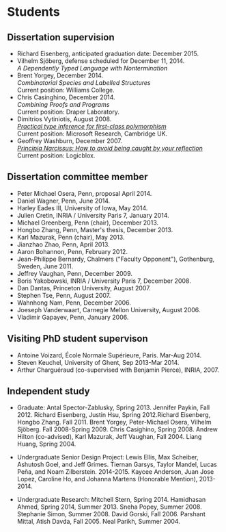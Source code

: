 Students
========

## Dissertation supervision
  - Richard Eisenberg, anticipated graduation date: December 2015.
  - Vilhelm Sjöberg, defense scheduled for December 11, 2014.  
    *A Dependently Typed Language with Nontermination*
  - Brent Yorgey, December 2014.   
    *Combinatorial Species and Labelled Structures*    
	 Current position: Williams College.
  - Chris Casinghino, December 2014.   
    *Combining Proofs and Programs*    
   Current position: Draper Laboratory.
  - Dimitrios Vytiniotis, August 2008.  
   [*Practical type inference for first-class polymorphism*](http://repository.upenn.edu/dissertations/AAI3328671/)  
   Current position: Microsoft Research, Cambridge UK.
  - Geoffrey Washburn, December 2007.    
   [*Principia Narcissus: How to avoid being caught by your reflection*](http://repository.upenn.edu/dissertations/AAI3292086/)  
   Current position: Logicblox.

## Dissertation committee member
  - Peter Michael Osera, Penn, proposal April 2014.
  - Daniel Wagner, Penn, June 2014.
  - Harley Eades III, University of Iowa, May 2014.
  - Julien Cretin, INRIA / University Paris 7, January 2014. 
  - Michael Greenberg, Penn (chair), December 2013.
  - Hongbo Zhang, Penn, Master's thesis, December 2013.
  - Karl Mazurak, Penn (chair), May 2013.
  - Jianzhao Zhao, Penn, April 2013. 
  - Aaron Bohannon, Penn, February 2012.
  - Jean-Philippe Bernardy, Chalmers ("Faculty Opponent"), Gothenburg, Sweden, June 2011.
  - Jeffrey Vaughan, Penn, December 2009.
  - Boris Yakobowski, INRIA / University Paris 7, December 2008.
  - Dan Dantas, Princeton University, August 2007.
  - Stephen Tse, Penn, August 2007.
  - Wahnhong Nam, Penn, December 2006.
  - Joeseph Vanderwaart, Carnegie Mellon University, August 2006.
  - Vladimir Gapayev, Penn, January 2006.

## Visiting PhD student supervison

  - Antoine Voizard, École Normale Supérieure, Paris. Mar-Aug 2014.
  - Steven Keuchel, University of Ghent, Sep 2013-Mar 2014.
  - Arthur Charguéraud (co-supervised with Benjamin Pierce),  INRIA, 2007.

## Independent study

  - Graduate: Antal Spector-Zablusky, Spring 2013. Jennifer Paykin, Fall 2012.
  Richard Eisenberg, Justin Hsu, Spring 2012.Richard Eisenberg, Hongbo
  Zhang. Fall 2011.  Brent Yorgey, Peter-Michael Osera, Vilhelm
  Sjöberg. Fall 2008-Spring 2009. Chris Casighino, Spring 2008. Andrew
  Hilton (co-advised), Karl Mazurak, Jeff Vaughan, Fall 2004.  Liang Huang,
  Spring 2004.
  
  - Undergraduate Senior Design Project:
   Lewis Ellis, Max Scheiber, Ashutosh Goel, and Jeff Grimes. Tiernan Garsys, 
	Taylor Mandel, Lucas Peña, and Noam Zilberstein. 2014-2015.
   Kaycee Anderson, Juan Jose Lopez, Caroline Ho, and Johanna
  	Martens (Honorable Mention), 2013-2014.  

  - Undergraduate Research: Mitchell Stern, Spring 2014. 
  Hamidhasan Ahmed, Spring 2014, Summer 2013. Sneha Popey, Summer 2008. 
  Stephanie Simon, Summer 2008. David Gorski, Fall 2006.  Parshant
  Mittal, Atish Davda, Fall 2005. Neal Parikh, Summer 2004.
